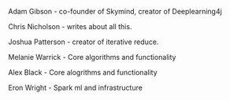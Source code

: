 Adam Gibson - co-founder of Skymind, creator of Deeplearning4j

Chris Nicholson - writes about all this. 

Joshua Patterson - creator of iterative reduce. 

Melanie Warrick - Core algorithms and functionality

Alex Black - Core alogrithms and functionality

Eron Wright - Spark ml and infrastructure

